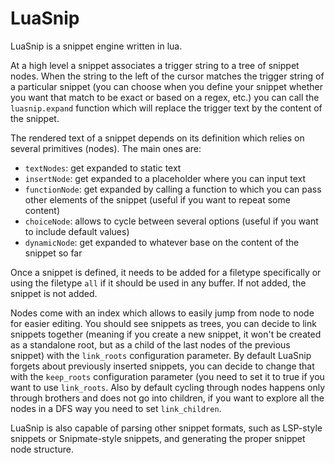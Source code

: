 # LuaSnip

LuaSnip is a snippet engine written in lua.

At a high level a snippet associates a trigger string to a tree of snippet nodes. When the string to the left of the cursor matches the trigger string of a particular snippet (you can choose when you define your snippet whether you want that match to be exact or based on a regex, etc.) you can call the `luasnip.expand` function which will replace the trigger text by the content of the snippet.

The rendered text of a snippet depends on its definition which relies on several primitives (nodes). The main ones are:
- `textNodes`: get expanded to static text
- `insertNode`: get expanded to a placeholder where you can input text
- `functionNode`: get expanded by calling a function to which you can pass other elements of the snippet (useful if you want to repeat some content)
- `choiceNode`: allows to cycle between several options (useful if you want to include default values)
- `dynamicNode`: get expanded to whatever base on the content of the snippet so far

Once a snippet is defined, it needs to be added for a filetype specifically or using the filetype `all` if it should be used in any buffer. If not added, the snippet is not added.

Nodes come with an index which allows to easily jump from node to node for easier editing. You should see snippets as trees, you can decide to link snippets together (meaning if you create a new snippet, it won't be created as a standalone root, but as a child of the last nodes of the previous snippet) with the `link_roots` configuration parameter. By default LuaSnip forgets about previously inserted snippets, you can decide to change that with the `keep_roots` configuration parameter (you need to set it to true if you want to use `link_roots`. Also by default cycling through nodes happens only through brothers and does not go into children, if you want to explore all the nodes in a DFS way you need to set `link_children`.

LuaSnip is also capable of parsing other snippet formats, such as LSP-style snippets or Snipmate-style snippets, and generating the proper snippet node structure.
